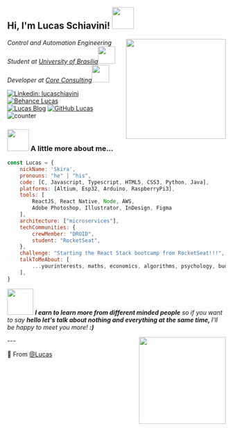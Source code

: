 <h2> Hi, I'm Lucas Schiavini! <img src="https://media.giphy.com/media/YrBidlMIUKks6gDBIx/giphy.gif" width="50"></h2>

<img align='right' src="https://media.giphy.com/media/yiehOhvKfUZdS/giphy.gif" width="230">
<p><em>Control and Automation Engineering<br/> Student at <a href="http://www.unb.br">University of Brasilia</a><img src="https://media.giphy.com/media/LpiVeIRgrqVsZJpM5H/giphy.gif" width="40"></br>Developer at <a href="http://coreconsulting.com.br/">Core Consulting</a><img src="https://media.giphy.com/media/8zldD29JNeLRK/giphy.gif" width="40"> 
</em></p>




[![Linkedin: lucaschiavini](https://img.shields.io/badge/-lucasSchiavini-purple?style=flat-square&logo=Linkedin&logoColor=blue&link=https://www.linkedin.com/in/lucas-schiavini)](https://www.linkedin.com/in/lucas-schiavini/)
[![Behance Lucas](https://img.shields.io/badge/-SchiaviniDesigns-black?style=flat-square&logo=Behance&logoColor=orange&link=https://www.behance.net/schiavinidesign)](https://www.behance.net/schiavinidesign)
<br />
[![Lucas Blog](https://img.shields.io/badge/-SkiraIndustries-grey?style=flat-square&logo=WordPress&logoColor=white&link=https://skiraindustries.com)](https://skiraindustries.com)
[![GitHub Lucas](https://img.shields.io/github/followers/lucas?label=follow&style=social)](https://github.com/lschiavini)
<br />
<img src="https://komarev.com/ghpvc/?username=lschiavini" alt="counter" />


### <img src="https://media.giphy.com/media/MFmYx2jAo1JfB6PTlp/giphy.gif" width="50"> A little more about me...  

```javascript
const Lucas = {
    nickName: 'Skira',
    pronouns: "he" | "his",
    code: [C, Javascript, Typescript, HTML5, CSS3, Python, Java],
    platforms: [Altium, Esp32, Arduino, RaspberryPi3],
    tools: [
        ReactJS, React Native, Node, AWS,
        Adobe Photoshop, Illustrator, InDesign, Figma
    ],
    architecture: ["microservices"],
    techCommunities: {
        crewMember: "DROID",
        student: "RocketSeat",
    },
    challenge: "Starting the React Stack bootcamp from RocketSeat!!!",
    talkToMeAbout: [
        ...yourinterests, maths, economics, algorithms, psychology, buddhism, technology, philosophy,
    ],
}
```




<img src="https://media.giphy.com/media/XcwJZc7pbopZIIEtDV/giphy.gif" width="60"> <em><b>I earn to learn more from different minded people</b> so if you want to say <b>hello let's talk about nothing and everything at the same time, </b>I'll be happy to meet you more! <b>:)</b></em></img>

<img align='right' src="https://media.giphy.com/media/IvTFOQoPJTKU0/giphy.gif" width="200" />
---

🌱 From [@Lucas](https://github.com/lschiavini)
